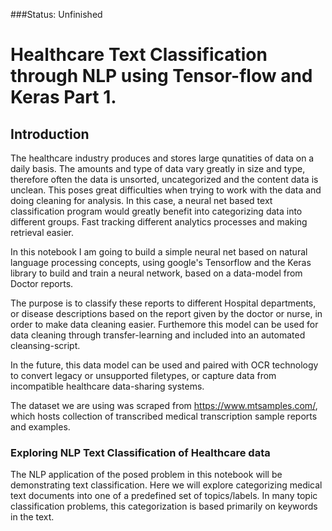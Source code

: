 ###Status: Unfinished

# Healthcare Text Classification through NLP using Tensor-flow and Keras Part 1.

## Introduction

The healthcare industry produces and stores large qunatities of data on a daily basis. The amounts and type of data vary greatly in size and type, therefore often the data is unsorted, uncategorized and the content data is unclean. This poses great difficulties when trying to work with the data and doing cleaning for analysis. In this case, a neural net based text classification program would greatly benefit into categorizing data into different groups. Fast tracking different analytics processes and making retrieval easier. 

In this notebook I am going to build a simple neural net based on natural language processing concepts, using google's Tensorflow and the Keras library to build and train a neural network, based on a data-model from Doctor reports. 

The purpose is to classify these reports to different Hospital departments, or disease descriptions based on the report given by the doctor or nurse, in order to make data cleaning easier. Furthemore this model can be used for data cleaning through transfer-learning and included into an automated cleansing-script. 

In the future, this data model can be used and paired with OCR technology to convert legacy or unsupported filetypes, or capture data from incompatible healthcare data-sharing systems. 

The dataset we are using was scraped from https://www.mtsamples.com/, which hosts collection of transcribed medical transcription sample reports and examples. 

### Exploring NLP Text Classification of Healthcare data

The NLP application of the posed problem in this notebook will be demonstrating text classification. Here we will explore categorizing medical text documents into one of a predefined set of topics/labels. In many topic classification problems, this categorization is based primarily on keywords in the text. 
